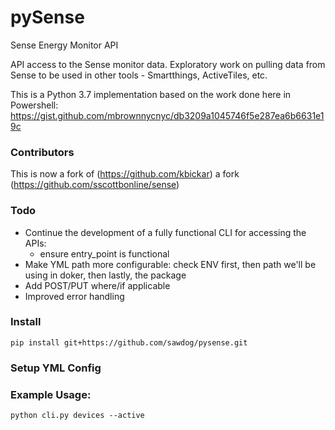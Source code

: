 # pySense 
Sense Energy Monitor API


API access to the Sense monitor data. 
Exploratory work on pulling data from Sense
to be used in other tools - Smartthings, ActiveTiles, etc. 

This is a Python 3.7 implementation based on the work done here in Powershell:
https://gist.github.com/mbrownnycnyc/db3209a1045746f5e287ea6b6631e19c

### Contributors
This is now a fork of (https://github.com/kbickar) a fork (https://github.com/sscottbonline/sense)

### Todo

- Continue the development of a fully functional CLI for accessing the APIs:
  - ensure entry_point is functional
- Make YML path more configurable: check ENV first, then
  path we'll be using in doker, then lastly, the package
- Add POST/PUT where/if applicable
- Improved error handling


### Install

```
pip install git+https://github.com/sawdog/pysense.git
```


### Setup YML Config

### Example Usage:
```
python cli.py devices --active
```
